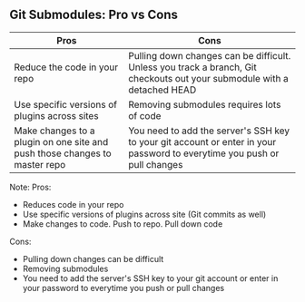 ## Git Submodules: Pro vs Cons

| Pros          | Cons                |
| ---------------- | -------------------------- |
| Reduce the code in your repo| Pulling down changes can be difficult. Unless you track a branch, Git checkouts out your submodule with a detached HEAD  |
| Use specific versions of plugins across sites | Removing submodules requires lots of code |
| Make changes to a plugin on one site and push those changes to master repo  | You need to add the server's SSH key to your git account or enter in your password to everytime you push or pull changes |

Note:
Pros:
- Reduces code in your repo
- Use specific versions of plugins across site (Git commits as well)
- Make changes to code. Push to repo. Pull down code

Cons:
- Pulling down changes can be difficult
- Removing submodules
- You need to add the server's SSH key to your git account or enter in your password to everytime you push or pull changes
